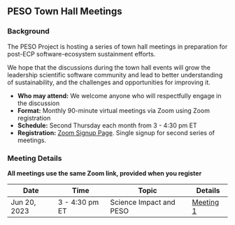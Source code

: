 ## PESO Town Hall Meetings

### Background

The PESO Project is hosting a series of town hall meetings in preparation for post-ECP software-ecosystem sustainment efforts.

We hope that the discussions during the town hall events will grow the leadership scientific software community and lead to better understanding of sustainability, and the challenges and opportunities for improving it.

- **Who may attend:** We welcome anyone who will respectfully engage in the discussion
- **Format:** Monthly 90-minute virtual meetings via Zoom using Zoom registration
- **Schedule:** Second Thursday each month from 3 - 4:30 pm ET
- **Registration:** [Zoom Signup Page]().  Single signup for second series of meetings.

### Meeting Details 

**All meetings use the same Zoom link, provided when you register**

| Date | Time | Topic | Details |
|------|------|-------|---------|
| Jun 20, 2023| 3 - 4:30 pm ET | Science Impact and PESO | [Meeting 1](Meetings/Meeting1.md)